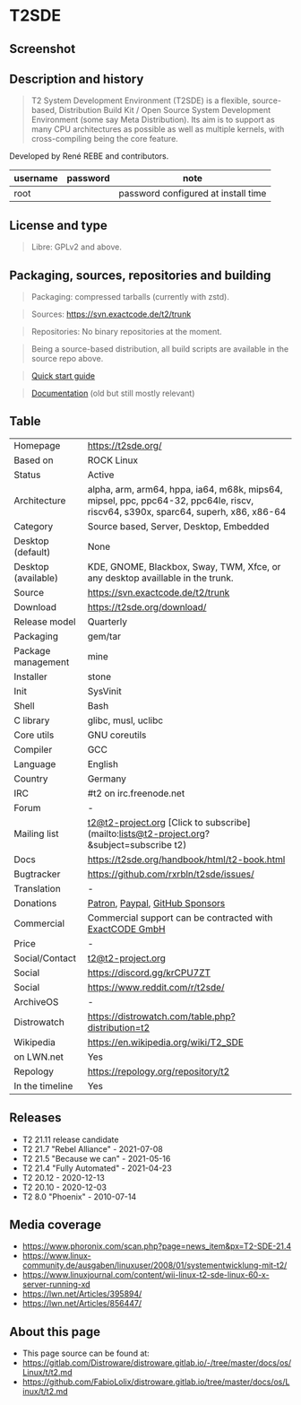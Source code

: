 # T2SDE

## Screenshot


## Description and history

> T2 System Development Environment (T2SDE) is a flexible, source-based, Distribution Build Kit / Open Source System Development Environment (some say Meta Distribution). Its aim is to support as many CPU architectures as possible as well as multiple kernels, with cross-compiling being the core feature.

Developed by René REBE and contributors.

| username | password | note |
|----------|----------|--|
| root |  | password configured at install time |


## License and type

> Libre: GPLv2 and above.


## Packaging, sources, repositories and building

> Packaging: compressed tarballs (currently with zstd).

> Sources: <https://svn.exactcode.de/t2/trunk>

> Repositories: No binary repositories at the moment.

> Being a source-based distribution, all build scripts are available in the source repo above.

> [Quick start guide](https://t2sde.org/documentation/buildintro.html)

> [Documentation](https://t2sde.org/handbook/html/t2-book.html) (old but still mostly relevant)


## Table

|                       |                                                                                                                                    |
|-----------------------|------------------------------------------------------------------------------------------------------------------------------------|
| Homepage              | <https://t2sde.org/>                                                                                                               |
| Based on              | ROCK Linux                                                                                                        |
| Status                | Active                                                                                                                             |
| Architecture          | alpha, arm, arm64, hppa, ia64, m68k, mips64, mipsel, ppc, ppc64-32, ppc64le, riscv, riscv64, s390x, sparc64, superh, x86, x86-64   |
| Category              | Source based, Server, Desktop, Embedded                                                                                            |
| Desktop (default)     | None                                                                                                                               |
| Desktop (available)   | KDE, GNOME, Blackbox, Sway, TWM, Xfce, or any desktop availlable in the trunk.                                                     |
| Source                | <https://svn.exactcode.de/t2/trunk>                                                                                                |
| Download              | <https://t2sde.org/download/>                                                                                                      |
| Release model         | Quarterly                                                                                                                          |
| Packaging             | gem/tar                                                                                                                            |
| Package management    | mine                                                                                                                               |
| Installer             | stone                                                                                                                              |
| Init                  | SysVinit                                                                                                                           |
| Shell                 | Bash                                                                                                                               |
| C library             | glibc, musl, uclibc                                                                                                                |
| Core utils            | GNU coreutils                                                                                                                      |
| Compiler              | GCC                                                                                                                                |
| Language              | English                                                                                                                            |
| Country               | Germany                                                                                                                            |
| IRC                   | #t2 on irc.freenode.net                                                                                                          |
| Forum                 | -                                                                                                                                  |
| Mailing list          | t2@t2-project.org [Click to subscribe](mailto:lists@t2-project.org?&subject=subscribe t2)                                          |
| Docs                  | <https://t2sde.org/handbook/html/t2-book.html>                                                                                     |
| Bugtracker            | <https://github.com/rxrbln/t2sde/issues/>                                                                                          |
| Translation           | -                                                                                                                                  |
| Donations             | [Patron](https://www.patreon.com/bePatron?u=9504919), [Paypal](https://www.patreon.com/bePatron?u=9504919), [GitHub Sponsors](https://github.com/sponsors/rxrbln) |
| Commercial            | Commercial support can be contracted with [ExactCODE GmbH](https://exactcode.com/)                                                 |
| Price                 | -                                                                                                                                  |
| Social/Contact        | t2@t2-project.org                                                                                                                  |
| Social                | <https://discord.gg/krCPU7ZT>                                                                                                      |
| Social                | <https://www.reddit.com/r/t2sde/>                                                                                                  |
| ArchiveOS             | -                                                                                                                                  |
| Distrowatch           | <https://distrowatch.com/table.php?distribution=t2>                                                                                |
| Wikipedia             | <https://en.wikipedia.org/wiki/T2_SDE>                                                                                             |
| on LWN.net            | Yes                                                                                                                                |
| Repology              | <https://repology.org/repository/t2>                                                                                               |
| In the timeline       | Yes                                                                                                                                |


## Releases

* T2 21.11 release candidate
* T2 21.7 "Rebel Alliance" - 2021-07-08
* T2 21.5 "Because we can" - 2021-05-16
* T2 21.4 "Fully Automated" - 2021-04-23
* T2 20.12 - 2020-12-13
* T2 20.10 - 2020-12-03
* T2 8.0 "Phoenix" - 2010-07-14


## Media coverage

* <https://www.phoronix.com/scan.php?page=news_item&px=T2-SDE-21.4>
* <https://www.linux-community.de/ausgaben/linuxuser/2008/01/systementwicklung-mit-t2/>
* <https://www.linuxjournal.com/content/wii-linux-t2-sde-linux-60-x-server-running-xd>
* <https://lwn.net/Articles/395894/>
* <https://lwn.net/Articles/856447/>


## About this page

* This page source can be found at:
* <https://gitlab.com/Distroware/distroware.gitlab.io/-/tree/master/docs/os/Linux/t/t2.md>
* <https://github.com/FabioLolix/distroware.gitlab.io/tree/master/docs/os/Linux/t/t2.md>
